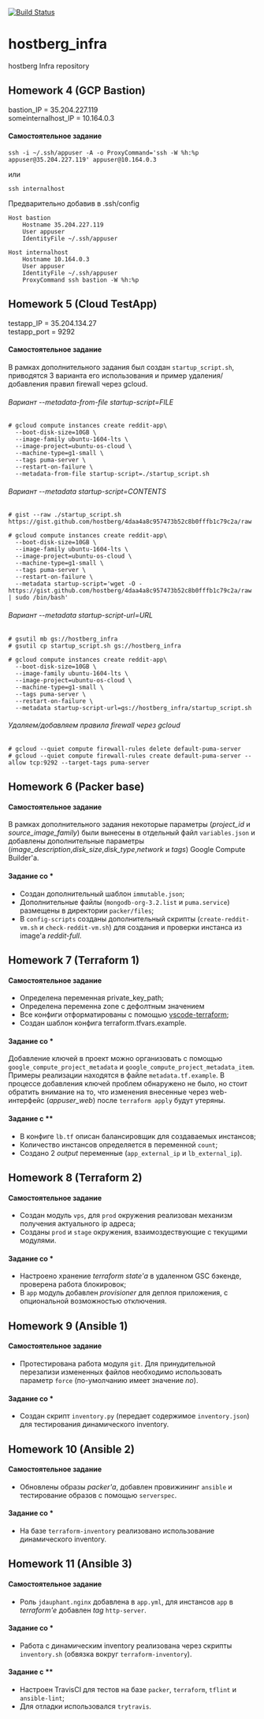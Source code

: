 [![Build Status](https://travis-ci.org/Otus-DevOps-2018-02/hostberg_infra.svg?branch=master)](https://travis-ci.org/Otus-DevOps-2018-02/hostberg_infra)

# hostberg_infra
hostberg Infra repository

## Homework 4 (GCP Bastion)

bastion_IP = 35.204.227.119  
someinternalhost_IP = 10.164.0.3

#### Самостоятельное задание

`ssh -i ~/.ssh/appuser -A -o ProxyCommand='ssh -W %h:%p appuser@35.204.227.119' appuser@10.164.0.3`

или

`ssh internalhost`

Предварительно добавив в .ssh/config

```
Host bastion
    Hostname 35.204.227.119
    User appuser
    IdentityFile ~/.ssh/appuser
```

```
Host internalhost
    Hostname 10.164.0.3
    User appuser
    IdentityFile ~/.ssh/appuser
    ProxyCommand ssh bastion -W %h:%p
```

## Homework 5 (Cloud TestApp)

testapp_IP = 35.204.134.27  
testapp_port = 9292

#### Самостоятельное задание

В рамках дополнительного задания был создан `startup_script.sh`, приводятся 3 варианта его использования и пример удаления/добавления правил firewall через gcloud.

###### Вариант --metadata-from-file startup-script=FILE

```
# gcloud compute instances create reddit-app\
  --boot-disk-size=10GB \
  --image-family ubuntu-1604-lts \
  --image-project=ubuntu-os-cloud \
  --machine-type=g1-small \
  --tags puma-server \
  --restart-on-failure \
  --metadata-from-file startup-script=./startup_script.sh
```

###### Вариант --metadata startup-script=CONTENTS

```
# gist --raw ./startup_script.sh
https://gist.github.com/hostberg/4daa4a8c957473b52c8b0fffb1c79c2a/raw

# gcloud compute instances create reddit-app\
  --boot-disk-size=10GB \
  --image-family ubuntu-1604-lts \
  --image-project=ubuntu-os-cloud \
  --machine-type=g1-small \
  --tags puma-server \
  --restart-on-failure \
  --metadata startup-script='wget -O - https://gist.github.com/hostberg/4daa4a8c957473b52c8b0fffb1c79c2a/raw | sudo /bin/bash'
```

###### Вариант --metadata startup-script-url=URL

```
# gsutil mb gs://hostberg_infra
# gsutil cp startup_script.sh gs://hostberg_infra 

# gcloud compute instances create reddit-app\
  --boot-disk-size=10GB \
  --image-family ubuntu-1604-lts \
  --image-project=ubuntu-os-cloud \
  --machine-type=g1-small \
  --tags puma-server \
  --restart-on-failure \
  --metadata startup-script-url=gs://hostberg_infra/startup_script.sh
```

###### Удаляем/добавляем правила firewall через gcloud

```
# gcloud --quiet compute firewall-rules delete default-puma-server
# gcloud --quiet compute firewall-rules create default-puma-server --allow tcp:9292 --target-tags puma-server
```

## Homework 6 (Packer base)

#### Самостоятельное задание

В рамках дополнительного задания некоторые параметры (_project_id_ и _source_image_family_) были вынесены в отдельный файл `variables.json` и добавлены дополнительные параметры (_image_description_,_disk_size_,_disk_type_,_network_ и _tags_) Google Compute Builder'а.

#### Задание со *

* Создан дополнительный шаблон `immutable.json`;
* Дополнительные файлы (`mongodb-org-3.2.list` и `puma.service`) размещены в директории `packer/files`;
* В `config-scripts` созданы дополнительный скрипты (`create-reddit-vm.sh` и `check-reddit-vm.sh`) для создания и проверки инстанса из image'а _reddit-full_.

## Homework 7 (Terraform 1)

#### Самостоятельное задание

* Определена переменная private_key_path;
* Определена переменна zone с дефолтным значением
* Все конфиги отформатированы с помощью [vscode-terraform](https://github.com/mauve/vscode-terraform/);
* Создан шаблон конфига terraform.tfvars.example.

#### Задание со *

Добавление ключей в проект можно организовать с помощью `google_compute_project_metadata` и `google_compute_project_metadata_item`. Примеры реализации находятся в файле `metadata.tf.example`. В процессе добавления ключей проблем обнаружено не было, но стоит обратить внимание на то, что изменения внесенные через web-интерфейс (_appuser_web_) после `terraform apply` будут утеряны.

#### Задание с **

* В конфиге `lb.tf` описан балансировщик для создаваемых инстансов;
* Количество инстансов определяется в переменной `count`;
* Создано 2 _output_ переменные (`app_external_ip` и `lb_external_ip`).

## Homework 8 (Terraform 2)

#### Самостоятельное задание

* Создан модуль `vps`, для `prod` окружения реализован механизм получения актуального ip адреса;
* Созданы `prod` и `stage` окружения, взаимоздествующие с текущими модулями.

#### Задание со *

* Настроено хранение _terraform state'а_ в удаленном GSC бэкенде, проверена работа блокировок;
* В `app` модуль добавлен _provisioner_ для деплоя приложения, с опциональной возможностью отключения.

## Homework 9 (Ansible 1)

#### Самостоятельное задание

* Протестирована работа модуля `git`. Для принудительной перезапизи измененных файлов необходимо использовать параметр `force` (по-умолчанию имеет значение _no_).

#### Задание со *

* Создан скрипт `inventory.py` (передает содержимое `inventory.json`) для тестирования динамического inventory.

## Homework 10 (Ansible 2)

#### Самостоятельное задание

* Обновлены образы _packer'а_, добавлен провижининг `ansible` и тестирование образов с помощью `serverspec`.

#### Задание со *

* На базе `terraform-inventory` реализовано использование динамического inventory.

## Homework 11 (Ansible 3)

#### Самостоятельное задание

* Роль `jdauphant.nginx` добавлена в `app.yml`, для инстансов `app` в _terraform'е_ добавлен _tag_ `http-server`.

#### Задание со *

* Работа с динамическим inventory реализована через скрипты `inventory.sh` (обвязка вокруг `terraform-inventory`).

#### Задание с **

* Настроен TravisCI для тестов на базе `packer`, `terraform`, `tflint` и `ansible-lint`;
* Для отладки использовался `trytravis`.
